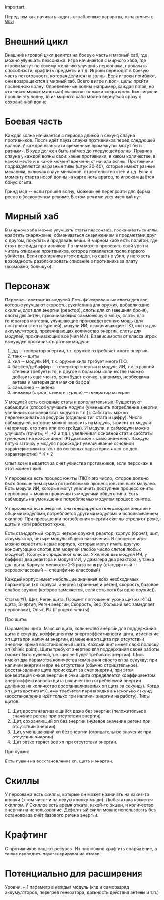 > [!IMPORTANT]
> Перед тем как начинать кодить ограбленные караваны, ознакомься с [Wiki](https://github.com/AbroGames/NeoVector/wiki)

# Внешний цикл

Внешний игровой цикл делится на боевую часть и мирный хаб, где можно улучшать персонажа. 
Игра начинается с мирного хаба, где игроки могут по своему желанию улучшить персонажа, прокачать способности, крафтить предметы и т.д.
Игроки переходят в боевую часть по готовности, которая делится на волны. Если игроки погибают, они возвращаются в мирный хаб. 
Всего в игре n волн, цель: пройти последнюю волну. Определённые волны (например, каждая пятая, но это число может меняться) являются точками сохранения. Если игроки прошли эту волну, то из мирного хаба можно вернуться сразу к сохранённой волне. 

# Боевая часть

Каждая волна начинается с периода длиной n секунд спауна противников. После идёт пауза спауна противников перед следующей волной. У каждой волны эти временные промежутки могут быть разными. В худе должен быть таймер до следующей волны.
Правила спауна у каждой волны свои: какие противники, в каком количестве, в каком месте и в какой момент времени от начала волны. Противники подразделяются на разные типы (штук 30-40), которые имеют разные механики, включая спаун миньонов, строительство стен и т.д. Если к моменту старта новой волны на карте ноль врагов, то игрокам даётся бонус опыта.  
  
Гринд мод -- если прошёл волну, можешь её перепройти для фарма ресов в бесконечном режиме. В этом режиме увеличенный лут.

# Мирный хаб

В мирном хабе можно улучшать статы персонажа, прокачивать скиллы, крафтить снаряжение, обмениваться снаряжением и предметами друг с другом, покупать и продавать вещи. В мирном хабе есть полигон. где стоят все виды противников. По ним можно проверять свой урон и читать описание проитвников, которое появляется после первого убийства. Если противника игрок видел, но ещё не убил, у него есть возомдность разблокировать описание о противнике за плату (возможно, большую).  

# Персонаж

Персонаж состоит из модулей. Есть фиксированные слоты для ног, которые улучшают скорость, руки/спина для оружия, добавляющие скиллы, слот для энергии (реактор), слоты для хп (внешняя броня), слоты для антен, пркоачивающих саммонющую мощь, слоты для генератора материи, улучшающие производственную мощь (для постройки стен и турелей), модули ИИ, прокачивающие ПЮ, слоты для аккумуляторов, прокачивающих количество энергии, слоты для модулей, прокачивающих всё (чип ИИ). В зависимости от класса игрок вынужден прокачивать разные модули:  
1) дд -- генератор энергии, т.к. оружие потребляет много энергии
2) танк -- щиты
3) хил -- модуль ИИ, т.к. оружие хила требует много ПЮ.
4) баффер/дебаффер -- генератор энергии и модуль ИИ, т.к. в равной степени требует и то, и другое в большом количестве (можно добавить ещё что-то, если будет скучно, например, необходима антена и материя для маяков баффа)
5) саммонер -- антена
6) инженер (строит стены и турели) -- генератор материи
  
У модулей есть основные статы и дополнительные. Существуют сабмодули (способ улучшить модули (уменьшить потребление энергии, увеличить основной стат модуля и т.п.)). Сабстаты можно перегениривать за ресурсы (отдельно тип стата и цифру). Число сабмодулей, которые можно повесить на модуль, зависит от модуля (например, его типа или его грейда). И модули, и сабмодули можно улучшать (точить, +1, +2 и т.д.), увеличивая основной стат и сабстаты (умножает на коэффициент (K) диапазон и само значение). Каждую пятую заточку у модуля происходит увеличивание основной характеристики на (кол-во основных характерик + кол-во доп. характеристик) * K * 2  
  
Опыт всем выдаётся за счёт убийства противников, если персонаж в этот момент жив.  

У персонажа есть процесс юниты (ПЮ): это число, которое должно быть больше чем сумма потребляемых процесс юнитов всех модулей. Есть модули ИИ, которые могут увеличить доступные процесс юниты персонажа + можно прокачивать модулями общего типа. Есть сабмодуль на уменьшение потребляемых модулем процесс юнитов.  
  
У персонажа есть энергия: она генерируется генератором энергии и общими модулями, потребляется другими модулями и использованием скиллов. При превышении потребления энергии скиллы стреляют реже, щиты и ноги работают хуже.
  
Есть стандартный корпус: четыре оружия, реактор, корпус (броня), щит, аккумулятор, четыре модуля общего назначения. В процессе игры можно скрафтить новые корпуса, которые могут иметь другую конфигурацию слотов для модулей (любое число слотов любых модулей). Корпуса определяют классы. У хиллов два модуля ИИ, у баффера два реактора и модуля ИИ, у дамагера два реактора, у танка два щита. Корпуса меняются 2-3 раза за игру (стандартный -- херовоклассовый -- специфично классовый)

Каждый корпус имеет небольшие значения всех необходимых параметров (хп корпуса, энергия (хранение и реген), скорость, базовое слабое оружие (которое заменяется, если есть хотя бы одно оружие)).

Статы: ХП, Щит, Реген щита, Процент поглощения урона щитом, КПД щита, Энергия, Реген энергии, Скорость, Вес (больший вес замедляет персонажа), Опыт, PU (Процесс юниты).

Про щиты: 

Параметры щита: Макс хп щита, количество энергии для поддержания щита в секунду, коэффициентом энергоэффективности щита, изменение хп щита при наличии энергии, изменение хп щита при отсутствии энергии, время восстановления щита.
Каждый щит имеет свою полоску хп (shield point). 
Щиты требуют энергию для поддержания своей работы (может быть нулевой, т.е. щит не будет требовать энергии). 
Щиты имеют два параметра количества изменения своего хп за секунду: при наличии энергии и при её отсутствии (обычно отрицательное).
Восстановление щита происходит за счёт энергии, при этом конвертация очков энергии в очки щита определяется коэффициентом энергоэффективности щита (количество потребляемой энергии делённое на количество восстанавливаемых хп щита за секунду).
Когда хп щита достигает 0, ему требуется перезарядка в несколько секунд (восстановление идёт только при наличии энергии на работу).
Типы щитов:
1) Щит, восстанавливающийся даже без энергии (положительное значение регена при отсутствии энергии)
2) Щит, сохраняющий хп без энергии (нулевое значение регена при отсутствии энергии)
3) Щит, уменьшающий хп без энергии (отрицательное значение при отсутсвии энергии)
4) Щит резко теряет все хп при отсутствии энергии.

Про пушки:

Есть пушки на восстановление хп, щита и энергии.

# Скиллы

У персонажа есть скиллы, которые он может назначать на какие-то кнопки (в том числе и на левую кнопку мыши). Любая атака является скиллом. У Скиллов есть время отката, какой-то экшен, и количество энергии на использование. Дефолтный скилл можно использовать без остановки
за счёт базового регена энергии.

# Крафтинг

С противников падают ресурсы. Из них можно крафтить снаряжение, а также проводить перегенерирование статов. 

# Потенциально для расширения

Уровни, + 1 параметр в каждый модуль (кпд и саморазряд аккумуляторов, перегрев генератора, дальность действия антены и т.п.)
 
